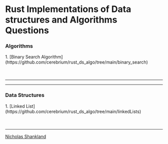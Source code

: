 <h1>Rust Implementations of Data structures and Algorithms Questions</h1>


<h3>Algorithms</h3>
1. [Binary Search Algorithm](https://github.com/cerebrium/rust_ds_algo/tree/main/binary_search)

<br />
<br />
<br />
<hr />
<hr />
<h3>Data Structures</h3>
1. [Linked List](https://github.com/cerebrium/rust_ds_algo/tree/main/linkedLists)

<br />
<br />
<br />
<hr />
<footer>
  <u>Nicholas Shankland</u>
</footer>



